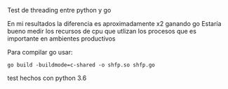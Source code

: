 Test de threading entre python y go

En mi resultados la diferencia es aproximadamente x2 ganando go
Estaría bueno medir los recursos de cpu que utlizan los procesos
que es importante en ambientes productivos

Para compilar go usar:

	go build -buildmode=c-shared -o shfp.so shfp.go

test hechos con python 3.6